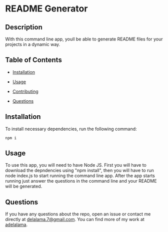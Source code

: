 # README Generator

## Description

With this command line app, youll be able to generate README files for your projects in a dynamic way.

## Table of Contents 

* [Installation](#installation)

* [Usage](#usage)

* [Contributing](#contributing)

* [Questions](#questions)

## Installation

To install necessary dependencies, run the following command:

```
npm i
```

## Usage

To use this app, you will need to have Node JS. First you will have to download the depndencies using "npm install", then you will have to run node index.js to start running the command line app. After the app starts running just answer the questions in the command line and your README will be generated.



## Questions

If you have any questions about the repo, open an issue or contact me directly at delalama.7@gmail.com. You can find more of my work at [adelalama](https://github.com/adelalama/).

